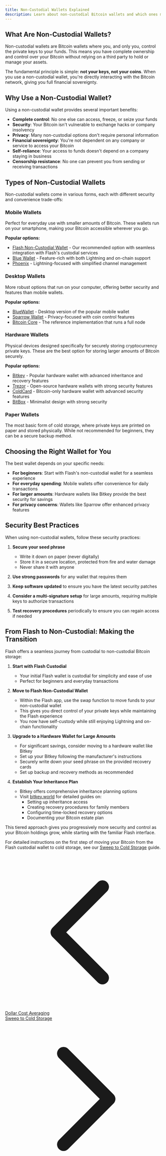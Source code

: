 ```yaml
---
title: Non-Custodial Wallets Explained
description: Learn about non-custodial Bitcoin wallets and which ones might be right for you
---
```


## What Are Non-Custodial Wallets?

Non-custodial wallets are Bitcoin wallets where you, and only you, control the private keys to your funds. This means you have complete ownership and control over your Bitcoin without relying on a third party to hold or manage your assets.

The fundamental principle is simple: **not your keys, not your coins**. When you use a non-custodial wallet, you're directly interacting with the Bitcoin network, giving you full financial sovereignty.

## Why Use a Non-Custodial Wallet?

Using a non-custodial wallet provides several important benefits:

- **Complete control**: No one else can access, freeze, or seize your funds
- **Security**: Your Bitcoin isn't vulnerable to exchange hacks or company insolvency
- **Privacy**: Many non-custodial options don't require personal information
- **Financial sovereignty**: You're not dependent on any company or service to access your Bitcoin
- **Self-reliance**: Your access to funds doesn't depend on a company staying in business
- **Censorship resistance**: No one can prevent you from sending or receiving transactions

## Types of Non-Custodial Wallets

Non-custodial wallets come in various forms, each with different security and convenience trade-offs:

### Mobile Wallets

Perfect for everyday use with smaller amounts of Bitcoin. These wallets run on your smartphone, making your Bitcoin accessible wherever you go.

**Popular options:**
- [Flash Non-Custodial Wallet](https://getflash.io/) - Our recommended option with seamless integration with Flash's custodial services
- [Blue Wallet](https://bluewallet.io/) - Feature-rich with both Lightning and on-chain support
- [Phoenix](https://phoenix.acinq.co/) - Lightning-focused with simplified channel management

### Desktop Wallets

More robust options that run on your computer, offering better security and features than mobile wallets.

**Popular options:**
- [BlueWallet](https://bluewallet.io/desktop/) - Desktop version of the popular mobile wallet
- [Sparrow Wallet](https://sparrowwallet.com/) - Privacy-focused with coin control features
- [Bitcoin Core](https://bitcoin.org/en/bitcoin-core/) - The reference implementation that runs a full node

### Hardware Wallets

Physical devices designed specifically for securely storing cryptocurrency private keys. These are the best option for storing larger amounts of Bitcoin securely.

**Popular options:**
- [Bitkey](https://bitkey.world) - Popular hardware wallet with advanced inheritance and recovery features
- [Trezor](https://trezor.io/) - Open-source hardware wallets with strong security features
- [ColdCard](https://coldcard.com/) - Bitcoin-only hardware wallet with advanced security features
- [BitBox](https://shiftcrypto.ch/) - Minimalist design with strong security

### Paper Wallets

The most basic form of cold storage, where private keys are printed on paper and stored physically. While not recommended for beginners, they can be a secure backup method.

## Choosing the Right Wallet for You

The best wallet depends on your specific needs:

- **For beginners**: Start with Flash's non-custodial wallet for a seamless experience
- **For everyday spending**: Mobile wallets offer convenience for daily transactions
- **For larger amounts**: Hardware wallets like Bitkey provide the best security for savings
- **For privacy concerns**: Wallets like Sparrow offer enhanced privacy features

## Security Best Practices

When using non-custodial wallets, follow these security practices:

1. **Secure your seed phrase**
   - Write it down on paper (never digitally)
   - Store it in a secure location, protected from fire and water damage
   - Never share it with anyone

2. **Use strong passwords** for any wallet that requires them

3. **Keep software updated** to ensure you have the latest security patches

4. **Consider a multi-signature setup** for large amounts, requiring multiple keys to authorize transactions

5. **Test recovery procedures** periodically to ensure you can regain access if needed

## From Flash to Non-Custodial: Making the Transition

Flash offers a seamless journey from custodial to non-custodial Bitcoin storage:

1. **Start with Flash Custodial**
   - Your initial Flash wallet is custodial for simplicity and ease of use
   - Perfect for beginners and everyday transactions

2. **Move to Flash Non-Custodial Wallet**
   - Within the Flash app, use the swap function to move funds to your non-custodial wallet
   - This gives you direct control of your private keys while maintaining the Flash experience
   - You now have self-custody while still enjoying Lightning and on-chain functionality

3. **Upgrade to a Hardware Wallet for Large Amounts**
   - For significant savings, consider moving to a hardware wallet like Bitkey
   - Set up your Bitkey following the manufacturer's instructions
   - Securely write down your seed phrase on the provided recovery cards
   - Set up backup and recovery methods as recommended

4. **Establish Your Inheritance Plan**
   - Bitkey offers comprehensive inheritance planning options
   - Visit [bitkey.world](https://bitkey.world) for detailed guides on:
     - Setting up inheritance access
     - Creating recovery procedures for family members
     - Configuring time-locked recovery options
     - Documenting your Bitcoin estate plan

This tiered approach gives you progressively more security and control as your Bitcoin holdings grow, while starting with the familiar Flash interface.

For detailed instructions on the first step of moving your Bitcoin from the Flash custodial wallet to cold storage, see our [Sweep to Cold Storage](guides/sweep-to-cold-storage) guide.

<!-- Navigation links -->
<div class="flex justify-between items-center mt-8 pt-4 border-t border-zinc-200 dark:border-zinc-700">
  <div class="w-1/3 text-left">
    <a href="dca" class="inline-flex items-center bg-purple-600 hover:bg-purple-700 text-white rounded-md transition-colors px-4 py-2 text-sm font-medium shadow-sm hover:shadow-md">
      <svg xmlns="http://www.w3.org/2000/svg" class="h-4 w-4 mr-2" fill="none" viewBox="0 0 24 24" stroke="currentColor">
        <path stroke-linecap="round" stroke-linejoin="round" stroke-width="2" d="M15 19l-7-7 7-7" />
      </svg>
      Dollar Cost Averaging
    </a>
  </div>
  <div class="w-1/3 text-center">
    <!-- Optional center content -->
  </div>
  <div class="w-1/3 text-right">
    <a href="sweep-to-cold-storage" class="inline-flex items-center bg-purple-600 hover:bg-purple-700 text-white rounded-md transition-colors px-4 py-2 text-sm font-medium shadow-sm hover:shadow-md">
      Sweep to Cold Storage
      <svg xmlns="http://www.w3.org/2000/svg" class="h-4 w-4 ml-2" fill="none" viewBox="0 0 24 24" stroke="currentColor">
        <path stroke-linecap="round" stroke-linejoin="round" stroke-width="2" d="M9 5l7 7-7 7" />
      </svg>
    </a>
  </div>
</div> 